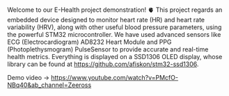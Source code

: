 Welcome to our E-Health project demonstration! 🫀
This project regards an embedded device designed to monitor heart rate (HR) and heart rate variability (HRV), along with other useful blood pressure parameters, using the powerful STM32 microcontroller. 
We have used advanced sensors like ECG (Electrocardiogram) AD8232 Heart Module and PPG (Photoplethysmogram) PulseSensor to provide accurate and real-time health metrics. 
Everything is displayed on a SSD1306 OLED display, whose library can be found at https://github.com/afiskon/stm32-ssd1306.

Demo video -> https://www.youtube.com/watch?v=PMcfO-NBq40&ab_channel=Zeeross

